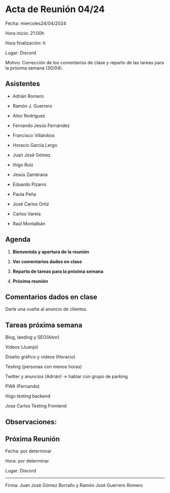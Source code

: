 # Acta de Reunión 04/24 

Fecha: miercoles24/04/2024 

Hora inicio: 21:00h 

Hora finalización: h 

Lugar: Discord 

Motivo: Corrección de los comentarios de clase y reparto de las tareas para la próxima semana (30/04). 

 

## Asistentes 

- Adrián Romero 

- Ramón J. Guerrero 

- Aitor Rodríguez 

- Fernando Jesús Fernández 

- Francisco Villalobos 

- Horacio García Lergo 

- Juan José Gómez 

- Iñigo Ruíz 

- Jesús Zambrana 

- Eduardo Pizarro 

- Paula Peña 

- José Carlos Ortiz 

- Carlos Varela 

- Raúl Montalbán 

 

## Agenda 

1. **Bienvenida y apertura de la reunión** 

2. **Ver comentarios dados en clase** 

3. **Reparto de tareas para la próxima semana** 

4. **Próxima reunión** 

  

 

## Comentarios dados en clase 

Darle una vuelta al anuncio de clientes. 

 

 

## Tareas próxima semana 

Blog, landing y SEO(Aitor) 

Videos (Juanjo) 

Diseño gráfico y videos (Horacio) 

Testing (personas con menos horas) 

Twitter y anuncios (Adrián) -> hablar con grupo de parking 

PWA (Fernando) 

Iñigo testing backend 

Jose Carlos Testing Frontend 

 

## Observaciones: 

 

 

## Próxima Reunión 

Fecha: por determinar 

Hora: por determinar 

Lugar: Discord 

 

--- 

 

Firma: Juan José Gómez Borrallo y Ramón José Guerrero Romero 

 

 

 

 

 

 